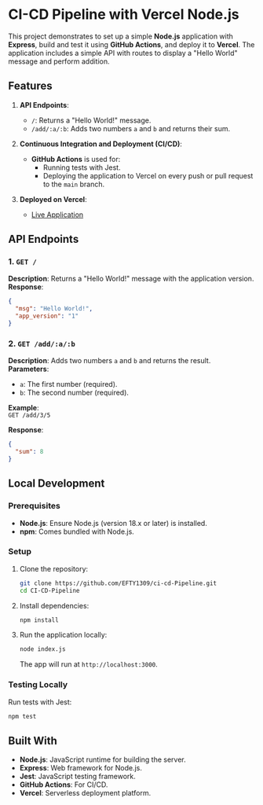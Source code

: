 
# CI-CD Pipeline with Vercel  Node.js

This project demonstrates  to set up a simple **Node.js** application with **Express**, build and test it using **GitHub Actions**, and deploy it to **Vercel**. The application includes a simple API with routes to display a "Hello World" message and perform addition.


## Features

1. **API Endpoints**:
   - `/`: Returns a "Hello World!" message.
   - `/add/:a/:b`: Adds two numbers `a` and `b` and returns their sum.

2. **Continuous Integration and Deployment (CI/CD)**:
   - **GitHub Actions** is used for:
     - Running tests with Jest.
     - Deploying the application to Vercel on every push or pull request to the `main` branch.

3. **Deployed on Vercel**:
   - [Live Application](https://ci-cd-pipeline-intro.vercel.app/)


## API Endpoints

### 1. `GET /`
**Description**: Returns a "Hello World!" message with the application version.  
**Response**:
```json
{
  "msg": "Hello World!",
  "app_version": "1"
}
```

### 2. `GET /add/:a/:b`
**Description**: Adds two numbers `a` and `b` and returns the result.  
**Parameters**:
- `a`: The first number (required).
- `b`: The second number (required).

**Example**:  
`GET /add/3/5`

**Response**:
```json
{
  "sum": 8
}
```

## Local Development

### Prerequisites
- **Node.js**: Ensure Node.js (version 18.x or later) is installed.
- **npm**: Comes bundled with Node.js.

### Setup
1. Clone the repository:
   ```bash
   git clone https://github.com/EFTY1309/ci-cd-Pipeline.git
   cd CI-CD-Pipeline
   ```

2. Install dependencies:
   ```bash
   npm install
   ```

3. Run the application locally:
   ```bash
   node index.js
   ```
   The app will run at `http://localhost:3000`.

### Testing Locally
Run tests with Jest:
```bash
npm test
```


## Built With

- **Node.js**: JavaScript runtime for building the server.
- **Express**: Web framework for Node.js.
- **Jest**: JavaScript testing framework.
- **GitHub Actions**: For CI/CD.
- **Vercel**: Serverless deployment platform.
